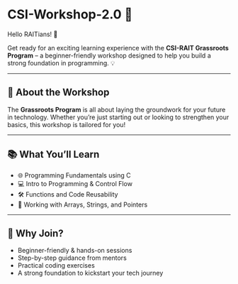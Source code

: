 # CSI-Workshop-2.0 🚀  

Hello RAITians! 🎉  

Get ready for an exciting learning experience with the **CSI-RAIT Grassroots Program** – a beginner-friendly workshop designed to help you build a strong foundation in programming. 💡  

---

## 🌟 About the Workshop  
The **Grassroots Program** is all about laying the groundwork for your future in technology. Whether you’re just starting out or looking to strengthen your basics, this workshop is tailored for you!  

---

## 📚 What You’ll Learn  
- 🌐 Programming Fundamentals using C  
- 💻 Intro to Programming & Control Flow  
- 🛠 Functions and Code Reusability  
- 📜 Working with Arrays, Strings, and Pointers  

---

## 🎯 Why Join?  
- Beginner-friendly & hands-on sessions  
- Step-by-step guidance from mentors  
- Practical coding exercises  
- A strong foundation to kickstart your tech journey  
